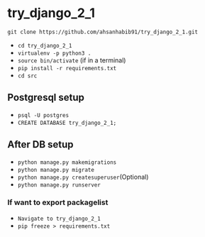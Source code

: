 # try_django_2_1
`git clone https://github.com/ahsanhabib91/try_django_2_1.git`
* `cd try_django_2_1`
* `virtualenv -p python3 .`
* `source bin/activate` (if in a terminal)
* `pip install -r requirements.txt`
* `cd src`
## Postgresql setup
* `psql -U postgres`
* `CREATE DATABASE try_django_2_1;`

## After DB setup
* `python manage.py makemigrations`
* `python manage.py migrate`
* `python manage.py createsuperuser`(Optional)
* `python manage.py runserver`

### If want to export packagelist
* `Navigate to try_django_2_1`
* `pip freeze > requirements.txt`